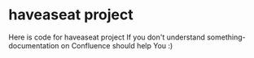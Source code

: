 # haveaseat project
Here is code for haveaseat project
If you don't understand something- documentation on Confluence should help You :)
